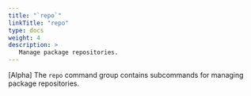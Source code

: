 ```yaml
---
title: "`repo`"
linkTitle: "repo"
type: docs
weight: 4
description: >
   Manage package repositories.
---
```


<!--mdtogo:Short
    [Alpha] Manage package repositories.
-->

<!--mdtogo:Long-->
[Alpha] The `repo` command group contains subcommands for managing package repositories.
<!--mdtogo-->

